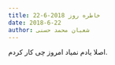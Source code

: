 ```yaml
---
title: خاطره روز 2018-6-22
date: 2018-6-22
author: شعبان محمد حسنی
---
```


اصلا یادم نمیاد امروز چی کار کردم.